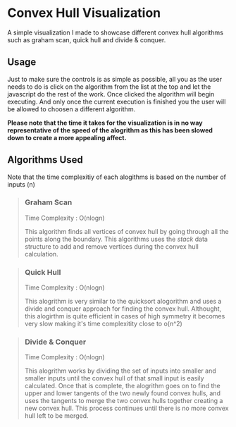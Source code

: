 # Convex Hull Visualization
A simple visualization I made to showcase different convex hull algorithms such as graham scan, quick hull and divide & conquer.


## Usage
Just to make sure the controls is as simple as possible, all you as the user needs to do is click on the algorithm from the list at the top and let the javascript do the rest of the work. Once clicked the algorithm will begin executing. And only once the current execution is finished you the user will be allowed to choosen a different algorithm.   

**Please note that the time it takes for the visualization is in no way representative of the speed of the alogrithm as this has been slowed down to create a more appealing affect.**


## Algorithms Used
Note that the time complexitiy of each alogithms is based on the number of inputs (n)

> ### Graham Scan  
> Time Complexity : O(nlogn)  
>  
> This algorithm finds all vertices of convex hull by going through all the points along the boundary. This algorithms uses the *stack* data structure to add and remove vertices during the convex hull calculation.

> ### Quick Hull  
> Time Complexity : O(nlogn)  
>  
> This alogrithm is very similar to the quicksort alogorithm and uses a divide and conquer approach for finding the convex hull. Althought, this alogirthm is quite efficient in cases of high symmetry it becomes very slow making it's time complexitity close to o(n^2)

> ### Divide & Conquer  
> Time Complexity : O(nlogn)  
>  
> This alogrithm works by dividing the set of inputs into smaller and smaller inputs until the convex hull of that small input is easily calculated. Once that is complete, the alogrithm goes on to find the upper and lower tangents of the two newly found convex hulls, and uses the tangents to merge the two convex hulls together creating a new convex hull. This process continues until there is no more convex hull left to be merged.
